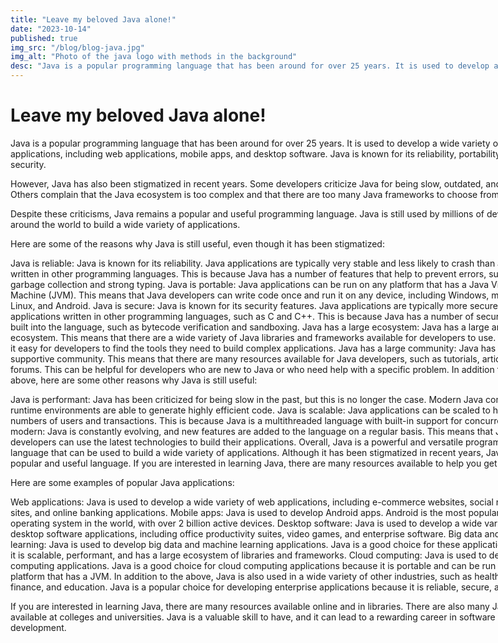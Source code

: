 ```yaml
---
title: "Leave my beloved Java alone!"
date: "2023-10-14"
published: true
img_src: "/blog/blog-java.jpg"
img_alt: "Photo of the java logo with methods in the background"
desc: "Java is a popular programming language that has been around for over 25 years. It is used to develop a wide variety of applications, including web applications, mobile apps, and desktop software. Java is known for its reliability..."
---
```


# Leave my beloved Java alone!

Java is a popular programming language that has been around for over 25 years. It is used to develop a wide variety of applications, including web applications, mobile apps, and desktop software. Java is known for its reliability, portability, and security.

However, Java has also been stigmatized in recent years. Some developers criticize Java for being slow, outdated, and verbose. Others complain that the Java ecosystem is too complex and that there are too many Java frameworks to choose from.

Despite these criticisms, Java remains a popular and useful programming language. Java is still used by millions of developers around the world to build a wide variety of applications.

Here are some of the reasons why Java is still useful, even though it has been stigmatized:

Java is reliable: Java is known for its reliability. Java applications are typically very stable and less likely to crash than applications written in other programming languages. This is because Java has a number of features that help to prevent errors, such as garbage collection and strong typing.
Java is portable: Java applications can be run on any platform that has a Java Virtual Machine (JVM). This means that Java developers can write code once and run it on any device, including Windows, macOS, Linux, and Android.
Java is secure: Java is known for its security features. Java applications are typically more secure than applications written in other programming languages, such as C and C++. This is because Java has a number of security features built into the language, such as bytecode verification and sandboxing.
Java has a large ecosystem: Java has a large and active ecosystem. This means that there are a wide variety of Java libraries and frameworks available for developers to use. This makes it easy for developers to find the tools they need to build complex applications.
Java has a large community: Java has a large and supportive community. This means that there are many resources available for Java developers, such as tutorials, articles, and forums. This can be helpful for developers who are new to Java or who need help with a specific problem.
In addition to the above, here are some other reasons why Java is still useful:

Java is performant: Java has been criticized for being slow in the past, but this is no longer the case. Modern Java compilers and runtime environments are able to generate highly efficient code.
Java is scalable: Java applications can be scaled to handle large numbers of users and transactions. This is because Java is a multithreaded language with built-in support for concurrency.
Java is modern: Java is constantly evolving, and new features are added to the language on a regular basis. This means that Java developers can use the latest technologies to build their applications.
Overall, Java is a powerful and versatile programming language that can be used to build a wide variety of applications. Although it has been stigmatized in recent years, Java remains a popular and useful language. If you are interested in learning Java, there are many resources available to help you get started.

Here are some examples of popular Java applications:

Web applications: Java is used to develop a wide variety of web applications, including e-commerce websites, social networking sites, and online banking applications.
Mobile apps: Java is used to develop Android apps. Android is the most popular mobile operating system in the world, with over 2 billion active devices.
Desktop software: Java is used to develop a wide variety of desktop software applications, including office productivity suites, video games, and enterprise software.
Big data and machine learning: Java is used to develop big data and machine learning applications. Java is a good choice for these applications because it is scalable, performant, and has a large ecosystem of libraries and frameworks.
Cloud computing: Java is used to develop cloud computing applications. Java is a good choice for cloud computing applications because it is portable and can be run on any platform that has a JVM.
In addition to the above, Java is also used in a wide variety of other industries, such as healthcare, finance, and education. Java is a popular choice for developing enterprise applications because it is reliable, secure, and scalable.

If you are interested in learning Java, there are many resources available online and in libraries. There are also many Java courses available at colleges and universities. Java is a valuable skill to have, and it can lead to a rewarding career in software development.


<style>
    * {
        width: 90vw;
    }
</style>